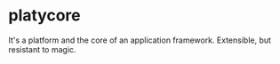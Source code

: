 # platycore
It's a platform and the core of an application framework. Extensible, but resistant to magic.
